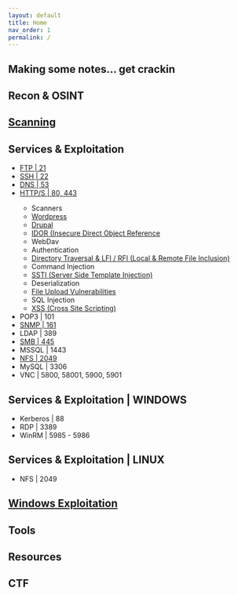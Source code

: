 ```yaml
---
layout: default
title: Home
nav_order: 1
permalink: /
---
```

Making some notes... get crackin
----------------------------------
<h2> Recon &  OSINT </h2>
<h2> <a href="Scanning/scanning.html">Scanning</a> </h2>
<h2> Services & Exploitation </h2>
<ul>
<li> <a href="TCP/FTP">FTP | 21</a> </li>
<li> <a href="TCP/SSH">SSH | 22</a> </li>
<li> <a href="UDP/DNS">DNS | 53</a> </li>
<li> <a href="TCP/HTTP">HTTP/S | 80, 443</a> </li>
	<ul>
	<li>  Scanners </li>
	<li>  <a href="TCP/HTTP/CMS">Wordpress</a></li>
	<li>  <a href="TCP/HTTP/CMS">Drupal</a> </li>
	<li> <a href="TCP/HTTP/IDOR">IDOR (Insecure Direct Object Reference</a></li>
	<li>  WebDav </li>
	<li>  Authentication </li>
	<li>  <a href="TCP/HTTP/LFI-RFI"> Directory Traversal & LFI / RFI (Local & Remote File Inclusion)</a></li>
	<li>  Command Injection </li>
	<li>  <a href="TCP/HTTP/SSTI">SSTI (Server Side Template Injection)</a> </li>
	<li>  Deserialization </li>
	<li>  <a href="TCP/HTTP/file-upload-vulns">File Upload Vulnerabilities </a></li>
	<li>  SQL Injection </li>
	<li>  <a href="TCP/HTTP/XSS">XSS (Cross Site Scripting)</a> </li>
	</ul>
<li>  POP3 | 101 </li>
<li>  <a href="UDP/SNMP">SNMP | 161</a> </li>
<li>  LDAP | 389 </li>
<li> <a href=""> SMB | 445 </a></li>
<li>  MSSQL | 1443 </li>
<li>  <a href="TCP/NFS">NFS | 2049</a></li>
<li>  MySQL | 3306 </li>
<li>  VNC | 5800, 58001, 5900, 5901 </li>
</ul>

<h2> Services & Exploitation | WINDOWS </h2>
<ul>
<li>  Kerberos | 88 </li>
<li>   RDP | 3389 </li>
<li>   WinRM | 5985 - 5986 </li>
</ul>

<h2> Services & Exploitation | LINUX </h2>
<ul>
<li>  NFS | 2049 </li>
</ul>

<h2> <a href="Windows">Windows Exploitation</a></h2>

<h2> Tools </h2>

<h2> Resources </h2>

<h2> CTF </h2>
